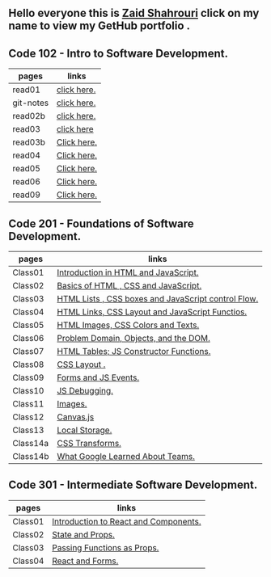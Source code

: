 ## Hello everyone this is [Zaid Shahrouri](https://github.com/zaidsh98) click on my name to view my GetHub portfolio . 


## Code 102 - Intro to Software Development.

| pages       | links       |
| ----------- | ----------- |
| read01      | [click here.](https://zaidsh98.github.io/reading-notes/read01)       |
| git-notes   | [click here.](https://zaidsh98.github.io/reading-notes/git-notes)        |
| read02b     | [click here.](https://zaidsh98.github.io/reading-notes/read02b)        |
| read03       | [click here](https://zaidsh98.github.io/reading-notes/read03)       |
| read03b       | [Click here.](https://zaidsh98.github.io/reading-notes/read03b)    |
| read04       | [Click here.](https://zaidsh98.github.io/reading-notes/read04)    |
| read05       | [Click here.](https://zaidsh98.github.io/reading-notes/read05)    |
| read06       | [Click here.](https://zaidsh98.github.io/reading-notes/read06)    |
| read09       | [Click here.](https://zaidsh98.github.io/reading-notes/read09)    |
## Code 201 - Foundations of Software Development.

| pages       | links       |
| ----------- | ----------- |
| Class01     |     [Introduction in HTML and JavaScript.](https://zaidsh98.github.io/reading-notes/class-01)        |
| Class02     |     [Basics of HTML , CSS and JavaScript.](https://zaidsh98.github.io/reading-notes/class-02)        |
| Class03     |     [HTML Lists , CSS boxes and JavaScript control Flow.](https://zaidsh98.github.io/reading-notes/class-03)        |
| Class04     |     [HTML Links, CSS Layout and JavaScript Functios.](https://zaidsh98.github.io/reading-notes/class-04)        |
| Class05     |     [HTML Images, CSS Colors and Texts.](https://zaidsh98.github.io/reading-notes/class-05)        |
| Class06     |     [Problem Domain, Objects, and the DOM.](https://zaidsh98.github.io/reading-notes/class-06)        |
| Class07     |     [HTML Tables; JS Constructor Functions.](https://zaidsh98.github.io/reading-notes/class-07)        |
| Class08     |     [CSS Layout .](https://zaidsh98.github.io/reading-notes/class-08)        |
| Class09     |     [Forms and JS Events.](https://zaidsh98.github.io/reading-notes/class-09)        |
| Class10     |     [JS Debugging.](https://zaidsh98.github.io/reading-notes/class-10)        |
| Class11     |     [Images.](https://zaidsh98.github.io/reading-notes/class-11)        |
| Class12     |     [Canvas.js](https://zaidsh98.github.io/reading-notes/class-12)        |
| Class13     |     [Local Storage.](https://zaidsh98.github.io/reading-notes/class-13)        |
| Class14a     |     [CSS Transforms.](https://zaidsh98.github.io/reading-notes/class-14a)        |
| Class14b     |     [ What Google Learned About Teams.](https://zaidsh98.github.io/reading-notes/class-14b)        |

## Code 301 - Intermediate Software Development.

| pages       | links       |
| ----------- | ----------- |
| Class01     |     [Introduction to React and Components.](https://zaidsh98.github.io/reading-notes/301class-01)        |
| Class02     |     [State and Props.](https://zaidsh98.github.io/reading-notes/301class-02)        |
| Class03     |     [Passing Functions as Props.](https://zaidsh98.github.io/reading-notes/301class-03)        |
| Class04     |     [React and Forms.](https://zaidsh98.github.io/reading-notes/301class-04)        |